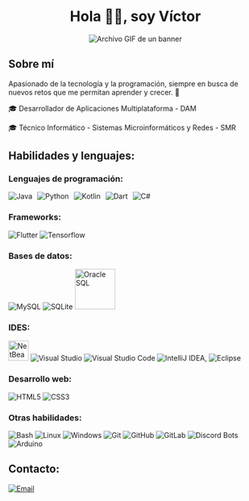 <h1 align="center">Hola 👋🏻, soy Víctor</h1>
<div align="center">  
<img src="./assets/banner.gif" alt="Archivo GIF de un banner">
</div>
<h2>Sobre mí</h2>
<p>Apasionado de la tecnología y la programación, siempre en busca de nuevos retos que me permitan aprender y crecer. 🚀</p>
<p>🎓 Desarrollador de Aplicaciones Multiplataforma - DAM</p>
<p>🎓 Técnico Informático - Sistemas Microinformáticos y Redes - SMR</p>

<h2>Habilidades y lenguajes:</h2>
<h3>Lenguajes de programación:</h3>
<div style="display: flex; gap: 10px;">
  <img src="https://skillicons.dev/icons?i=java" alt="Java" title="Java">
  <img src="https://skillicons.dev/icons?i=python" alt="Python" title="Python">
  <img src="https://skillicons.dev/icons?i=kotlin" alt="Kotlin" title="Kotlin">
  <img src="https://skillicons.dev/icons?i=dart" alt="Dart" title="Dart">
  <img src="https://skillicons.dev/icons?i=cs" alt="C#" title="C#">
</div>

<h3>Frameworks:</h3>
<div>
  <img src="https://skillicons.dev/icons?i=flutter" alt="Flutter" title="Flutter">
  <img src="https://skillicons.dev/icons?i=tensorflow" alt="Tensorflow" title="Tensorflow">
</div>

<h3>Bases de datos:</h3>
<div>
  <img src="https://skillicons.dev/icons?i=mysql" alt="MySQL" title="MySQL">
  <img src="https://skillicons.dev/icons?i=sqlite" alt="SQLite" title="SQLite">
  <img src="https://logos-marcas.com/wp-content/uploads/2020/09/Oracle-Logo.png" width="80" alt="Oracle SQL" title="Oracle SQL"">
</div>

<h3>IDES:</h3>
<div>
  <img src="https://netbeans.apache.org/_/images/apache-netbeans.svg" width="40" alt="NetBeans" title="NetBeans"">
  <img src="https://skillicons.dev/icons?i=visualstudio" alt="Visual Studio" title="Visual Studio">
  <img src="https://skillicons.dev/icons?i=vscode" alt="Visual Studio Code" title="Visual Studio Code">
  <img src="https://skillicons.dev/icons?i=idea" alt=" IntelliJ IDEA," title=" IntelliJ IDEA,">
  <img src="https://skillicons.dev/icons?i=eclipse" alt="Eclipse" title="Eclipse">
</div>

<h3>Desarrollo web:</h3>
<div>
  <img src="https://skillicons.dev/icons?i=html" alt="HTML5" title="HTML5">
  <img src="https://skillicons.dev/icons?i=css" alt="CSS3" title="CSS3">
</div>

<h3>Otras habilidades:</h3>
<div>
  <img src="https://skillicons.dev/icons?i=bash" alt="Bash" title="Bash">
  <img src="https://skillicons.dev/icons?i=linux" alt="Linux" title="Linux">
  <img src="https://skillicons.dev/icons?i=windows" alt="Windows" title="Windows">
  <img src="https://skillicons.dev/icons?i=git" alt="Git" title="Git">
  <img src="https://skillicons.dev/icons?i=github" alt="GitHub" title="GitHub">
  <img src="https://skillicons.dev/icons?i=gitlab" alt="GitLab" title="GitLab">
  <img src="https://skillicons.dev/icons?i=bots" alt="Discord Bots" title="Discord Bots">
  <img src="https://skillicons.dev/icons?i=arduino" alt="Arduino" title="Arduino">
</div>

## Contacto:
<a href="mailto:victor.martinez.roldan78@gmail.com"><img alt="Email" src="https://img.shields.io/badge/Email-victor.martinez.roldan78@gmail.com-white?style=flat-square&logo=gmail"></a>
